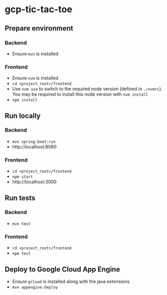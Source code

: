 gcp-tic-tac-toe
===============

## Prepare environment
### Backend
- Ensure `mvn` is installed
### Frontend
- Ensure `nvm` is installed
- `cd <project_root>/frontend`
- Use `nvm use` to switch to the required node version (defined in `./nvmrc`). You may be required to install this node version with `nvm install`
- `npm install`

## Run locally
### Backend
- `mvn spring-boot:run`
- http://localhost:8080
### Frontend
- `cd <project_root>/frontend`
- `npm start` 
- http://localhost:3000

## Run tests
### Backend
- `mvn test`
### Frontend
- `cd <project_root>/frontend`
- `npm test`

## Deploy to Google Cloud App Engine
- Ensure `gcloud` is installed along with the java extensions
- `mvn appengine:deploy`
